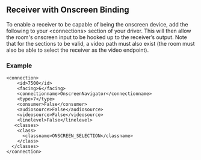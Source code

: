 
## Receiver with Onscreen Binding

To enable a receiver to be capable of being the onscreen device, add the following to your \<connections\> section of your driver.  This will then allow the room's onscreen input to be hooked up to the receiver’s output.  Note that for the sections to be valid, a video path must also exist (the room must also be able to select the receiver as the video endpoint).

### Example

	<connection>
	    <id>7500</id>
	    <facing>6</facing>
	    <connectionname>OnscreenNavigator</connectionname>
	    <type>7</type>
	    <consumer>False</consumer>
	    <audiosource>False</audiosource>
	    <videosource>False</videosource>
	    <linelevel>False</linelevel>
	   <classes>
	    <class>
	      <classname>ONSCREEN_SELECTION</classname>
	    </class>
	  </classes>
	</connection>
